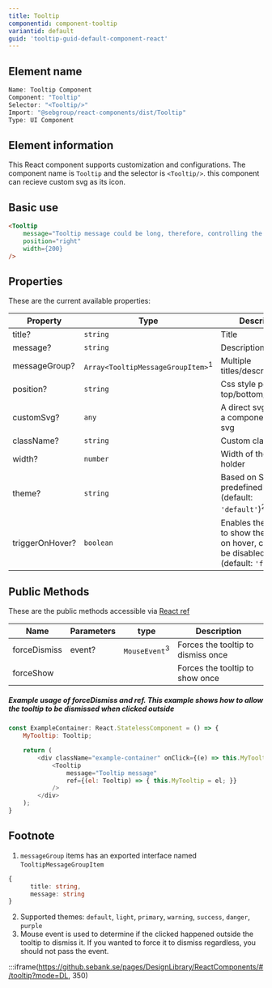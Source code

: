 ```yaml
---
title: Tooltip
componentid: component-tooltip
variantid: default
guid: 'tooltip-guid-default-component-react'
---
```


## Element name
```javascript
Name: Tooltip Component
Component: "Tooltip"
Selector: "<Tooltip/>"
Import: "@sebgroup/react-components/dist/Tooltip"
Type: UI Component
```

## Element information 
This React component supports customization and configurations. The component name is `Tooltip` and the selector is `<Tooltip/>`. this component can recieve custom svg as its icon.

## Basic use
```html
<Tooltip
    message="Tooltip message could be long, therefore, controlling the position and width is important"
    position="right"
    width={200}
/>
```

## Properties
These are the current available properties:

| Property        | Type                                         | Descrition                                                                                    |
| --------------- | -------------------------------------------- | --------------------------------------------------------------------------------------------- |
| title?          | `string`                                     | Title                                                                                         |
| message?        | `string`                                     | Description                                                                                   |
| messageGroup?   | `Array<TooltipMessageGroupItem>`<sup>1</sup> | Multiple titles/descriptions                                                                  |
| position?       | `string`                                     | Css style positions: top/bottom/left/right                                                    |
| customSvg?       | `any`                                     | A direct svg code or a component with svg                                                                       |
| className?      | `string`                                     | Custom class                                                                                  |
| width?          | `number`                                     | Width of the text holder                                                                      |
| theme?          | `string`                                     | Based on SEB predefined colors. (default: `'default'`)<sup>2</sup>                            |
| triggerOnHover? | `boolean`                                    | Enables the ability to show the tooltip on hover, click will be disabled (default: `'false'`) |

## Public Methods
These are the public methods accessible via [React ref](https://reactjs.org/docs/refs-and-the-dom.html)

| Name         | Parameters | type                     | Description                        |
| ------------ | ---------- | ------------------------ | ---------------------------------- |
| forceDismiss | event?     | `MouseEvent`<sup>3</sup> | Forces the tooltip to dismiss once |
| forceShow    |            |                          | Forces the tooltip to show once    |

##### Example usage of forceDismiss and ref. This example shows how to allow the tooltip to be dismissed when clicked outside
```javascript
const ExampleContainer: React.StatelessComponent = () => {
    MyTooltip: Tooltip;

    return (
        <div className="example-container" onClick={(e) => this.MyTooltip.forceDismiss(e)}>
            <Tooltip
                message="Tooltip message"
                ref={(el: Tooltip) => { this.MyTooltip = el; }}
            />
        </div>
    );
}
```

## Footnote
1. `messageGroup` items has an exported interface named `TooltipMessageGroupItem`
```typescript
{
      title: string,
      message: string
}
```
2. Supported themes: `default`, `light`, `primary`, `warning`, `success`, `danger`, `purple`
3. Mouse event is used to determine if the clicked happened outside the tooltip to dismiss it. If you wanted to force it to dismiss regardless, you should not pass the event.

:::iframe(https://github.sebank.se/pages/DesignLibrary/ReactComponents/#/tooltip?mode=DL, 350)